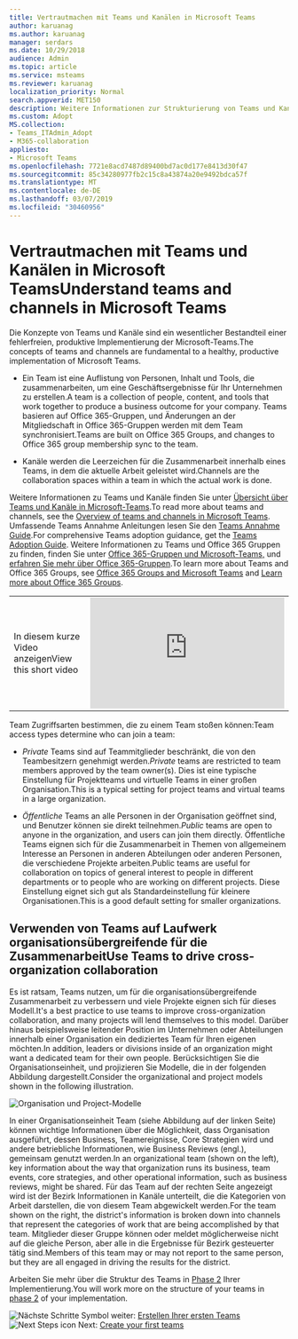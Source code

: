 ```yaml
---
title: Vertrautmachen mit Teams und Kanälen in Microsoft Teams
author: karuanag
ms.author: karuanag
manager: serdars
ms.date: 10/29/2018
audience: Admin
ms.topic: article
ms.service: msteams
ms.reviewer: karuanag
localization_priority: Normal
search.appverid: MET150
description: Weitere Informationen zur Strukturierung von Teams und Kanäle in Microsoft-Teams.
ms.custom: Adopt
MS.collection:
- Teams_ITAdmin_Adopt
- M365-collaboration
appliesto:
- Microsoft Teams
ms.openlocfilehash: 7721e8acd7487d89400bd7ac0d177e8413d30f47
ms.sourcegitcommit: 85c34280977fb2c15c8a43874a20e9492bdca57f
ms.translationtype: MT
ms.contentlocale: de-DE
ms.lasthandoff: 03/07/2019
ms.locfileid: "30460956"
---
```

# <a name="understand-teams-and-channels-in-microsoft-teams"></a><span data-ttu-id="f5333-103">Vertrautmachen mit Teams und Kanälen in Microsoft Teams</span><span class="sxs-lookup"><span data-stu-id="f5333-103">Understand teams and channels in Microsoft Teams</span></span>

<span data-ttu-id="f5333-104">Die Konzepte von Teams und Kanäle sind ein wesentlicher Bestandteil einer fehlerfreien, produktive Implementierung der Microsoft-Teams.</span><span class="sxs-lookup"><span data-stu-id="f5333-104">The concepts of teams and channels are fundamental to a healthy, productive implementation of Microsoft Teams.</span></span> 

- <span data-ttu-id="f5333-105">Ein Team ist eine Auflistung von Personen, Inhalt und Tools, die zusammenarbeiten, um eine Geschäftsergebnisse für Ihr Unternehmen zu erstellen.</span><span class="sxs-lookup"><span data-stu-id="f5333-105">A team is a collection of people, content, and tools that work together to produce a business outcome for your company.</span></span> <span data-ttu-id="f5333-106">Teams basieren auf Office 365-Gruppen, und Änderungen an der Mitgliedschaft in Office 365-Gruppen werden mit dem Team synchronisiert.</span><span class="sxs-lookup"><span data-stu-id="f5333-106">Teams are built on Office 365 Groups, and changes to Office 365 group membership sync to the team.</span></span> 

- <span data-ttu-id="f5333-107">Kanäle werden die Leerzeichen für die Zusammenarbeit innerhalb eines Teams, in dem die aktuelle Arbeit geleistet wird.</span><span class="sxs-lookup"><span data-stu-id="f5333-107">Channels are the collaboration spaces within a team in which the actual work is done.</span></span> 

<span data-ttu-id="f5333-108">Weitere Informationen zu Teams und Kanäle finden Sie unter [Übersicht über Teams und Kanäle in Microsoft-Teams](teams-channels-overview.md).</span><span class="sxs-lookup"><span data-stu-id="f5333-108">To read more about teams and channels, see the [Overview of teams and channels in Microsoft Teams](teams-channels-overview.md).</span></span> <span data-ttu-id="f5333-109">Umfassende Teams Annahme Anleitungen lesen Sie den [Teams Annahme Guide](https:aka.ms/teamstoolkit).</span><span class="sxs-lookup"><span data-stu-id="f5333-109">For comprehensive Teams adoption guidance, get the [Teams Adoption Guide](https:aka.ms/teamstoolkit).</span></span> <span data-ttu-id="f5333-110">Weitere Informationen zu Teams und Office 365 Gruppen zu finden, finden Sie unter [Office 365-Gruppen und Microsoft-Teams,](office-365-groups.md) und [erfahren Sie mehr über Office 365-Gruppen](https://support.office.com/article/Learn-about-Office-365-groups-b565caa1-5c40-40ef-9915-60fdb2d97fa2).</span><span class="sxs-lookup"><span data-stu-id="f5333-110">To learn more about Teams and Office 365 Groups, see [Office 365 Groups and Microsoft Teams](office-365-groups.md) and [Learn more about Office 365 Groups](https://support.office.com/article/Learn-about-Office-365-groups-b565caa1-5c40-40ef-9915-60fdb2d97fa2).</span></span>


|  |  |
|---------|---------|
| <span data-ttu-id="f5333-111">In diesem kurze Video anzeigen</span><span class="sxs-lookup"><span data-stu-id="f5333-111">View this short video</span></span>   | <iframe width="350" height="200" src="https://www.youtube.com/embed/hjJWtoaRJeE" frameborder="0" allowfullscreen></iframe>   |



<span data-ttu-id="f5333-112">Team Zugriffsarten bestimmen, die zu einem Team stoßen können:</span><span class="sxs-lookup"><span data-stu-id="f5333-112">Team access types determine who can join a team:</span></span>

- <span data-ttu-id="f5333-113">*Private* Teams sind auf Teammitglieder beschränkt, die von den Teambesitzern genehmigt werden.</span><span class="sxs-lookup"><span data-stu-id="f5333-113">*Private* teams are restricted to team members approved by the team owner(s).</span></span> <span data-ttu-id="f5333-114">Dies ist eine typische Einstellung für Projektteams und virtuelle Teams in einer großen Organisation.</span><span class="sxs-lookup"><span data-stu-id="f5333-114">This is a typical setting for project teams and virtual teams in a large organization.</span></span>

- <span data-ttu-id="f5333-115">*Öffentliche* Teams an alle Personen in der Organisation geöffnet sind, und Benutzer können sie direkt teilnehmen.</span><span class="sxs-lookup"><span data-stu-id="f5333-115">*Public* teams are open to anyone in the organization, and users can join them directly.</span></span> <span data-ttu-id="f5333-116">Öffentliche Teams eignen sich für die Zusammenarbeit in Themen von allgemeinem Interesse an Personen in anderen Abteilungen oder anderen Personen, die verschiedene Projekte arbeiten.</span><span class="sxs-lookup"><span data-stu-id="f5333-116">Public teams are useful for collaboration on topics of general interest to people in different departments or to people who are working on different projects.</span></span> <span data-ttu-id="f5333-117">Diese Einstellung eignet sich gut als Standardeinstellung für kleinere Organisationen.</span><span class="sxs-lookup"><span data-stu-id="f5333-117">This is a good default setting for smaller organizations.</span></span>

## <a name="use-teams-to-drive-cross-organization-collaboration"></a><span data-ttu-id="f5333-118">Verwenden von Teams auf Laufwerk organisationsübergreifende für die Zusammenarbeit</span><span class="sxs-lookup"><span data-stu-id="f5333-118">Use Teams to drive cross-organization collaboration</span></span>

<span data-ttu-id="f5333-119">Es ist ratsam, Teams nutzen, um für die organisationsübergreifende Zusammenarbeit zu verbessern und viele Projekte eignen sich für dieses Modell.</span><span class="sxs-lookup"><span data-stu-id="f5333-119">It's a best practice to use teams to improve cross-organization collaboration, and many projects will lend themselves to this model.</span></span> <span data-ttu-id="f5333-120">Darüber hinaus beispielsweise leitender Position im Unternehmen oder Abteilungen innerhalb einer Organisation ein dediziertes Team für Ihren eigenen möchten.</span><span class="sxs-lookup"><span data-stu-id="f5333-120">In addition, leaders or divisions inside of an organization might want a dedicated team for their own people.</span></span> <span data-ttu-id="f5333-121">Berücksichtigen Sie die Organisationseinheit, und projizieren Sie Modelle, die in der folgenden Abbildung dargestellt.</span><span class="sxs-lookup"><span data-stu-id="f5333-121">Consider the organizational and project models shown in the following illustration.</span></span>

![Organisation und Project-Modelle](media/teams-adoption-organization-project.png)

<span data-ttu-id="f5333-123">In einer Organisationseinheit Team (siehe Abbildung auf der linken Seite) können wichtige Informationen über die Möglichkeit, dass Organisation ausgeführt, dessen Business, Teamereignisse, Core Strategien wird und andere betriebliche Informationen, wie Business Reviews (engl.), gemeinsam genutzt werden.</span><span class="sxs-lookup"><span data-stu-id="f5333-123">In an organizational team (shown on the left), key information about the way that organization runs its business, team events, core strategies, and other operational information, such as business reviews, might be shared.</span></span> <span data-ttu-id="f5333-124">Für das Team auf der rechten Seite angezeigt wird ist der Bezirk Informationen in Kanäle unterteilt, die die Kategorien von Arbeit darstellen, die von diesem Team abgewickelt werden.</span><span class="sxs-lookup"><span data-stu-id="f5333-124">For the team shown on the right, the district's information is broken down into channels that represent the categories of work that are being accomplished by that team.</span></span> <span data-ttu-id="f5333-125">Mitglieder dieser Gruppe können oder meldet möglicherweise nicht auf die gleiche Person, aber alle in die Ergebnisse für Bezirk gesteuerter tätig sind.</span><span class="sxs-lookup"><span data-stu-id="f5333-125">Members of this team may or may not report to the same person, but they are all engaged in driving the results for the district.</span></span>
  
<span data-ttu-id="f5333-126">Arbeiten Sie mehr über die Struktur des Teams in [Phase 2](teams-adoption-phase2-experiment.md) Ihrer Implementierung.</span><span class="sxs-lookup"><span data-stu-id="f5333-126">You will work more on the structure of your teams in [phase 2](teams-adoption-phase2-experiment.md) of your implementation.</span></span>

<span data-ttu-id="f5333-127">![Nächste Schritte Symbol](media/teams-adoption-next-icon.png) weiter: [Erstellen Ihrer ersten Teams](teams-adoption-your-first-teams.md)</span><span class="sxs-lookup"><span data-stu-id="f5333-127">![Next Steps icon](media/teams-adoption-next-icon.png) Next: [Create your first teams](teams-adoption-your-first-teams.md)</span></span>